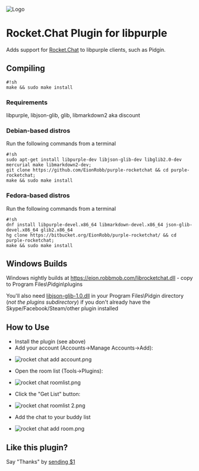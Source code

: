 ![Logo](https://bitbucket.org/EionRobb/purple-rocketchat/avatar)
# Rocket.Chat Plugin for libpurple #

Adds support for [Rocket.Chat](https://rocket.chat/) to libpurple clients, such as Pidgin.

## Compiling ##
```
#!sh
make && sudo make install
```

### Requirements ###
libpurple, libjson-glib, glib, libmarkdown2 aka discount

### Debian-based distros ###
Run the following commands from a terminal

```
#!sh
sudo apt-get install libpurple-dev libjson-glib-dev libglib2.0-dev mercurial make libmarkdown2-dev;
git clone https://github.com/EionRobb/purple-rocketchat && cd purple-rocketchat;
make && sudo make install
```

### Fedora-based distros ###
Run the following commands from a terminal

```
#!sh
dnf install libpurple-devel.x86_64 libmarkdown-devel.x86_64 json-glib-devel.x86_64 glib2.x86_64
hg clone https://bitbucket.org/EionRobb/purple-rocketchat/ && cd purple-rocketchat;
make && sudo make install
```

## Windows Builds ##
Windows nightly builds at https://eion.robbmob.com/librocketchat.dll - copy to Program Files\Pidgin\plugins

You'll also need [libjson-glib-1.0.dll](https://eion.robbmob.com/libjson-glib-1.0.dll) in your Program Files\Pidgin directory (*not the plugins subdirectory*) if you don't already have the Skype/Facebook/Steam/other plugin installed

## How to Use ##
* Install the plugin (see above)
* Add your account (Accounts->Manage Accounts->Add):
+ ![rocket chat add account.png](https://bitbucket.org/repo/gEprjk/images/3996485994-rocket%20chat%20add%20account.png)
* Open the room list (Tools->Plugins):
+ ![rocket chat roomlist.png](https://bitbucket.org/repo/gEprjk/images/4264884259-rocket%20chat%20roomlist.png)
* Click the "Get List" button:
+ ![rocket chat roomlist 2.png](https://bitbucket.org/repo/gEprjk/images/2591558922-rocket%20chat%20roomlist%202.png)
* Add the chat to your buddy list
+ ![rocket chat add room.png](https://bitbucket.org/repo/gEprjk/images/853635018-rocket%20chat%20add%20room.png)

## Like this plugin? ##
Say "Thanks" by [sending $1](https://www.paypal.com/cgi-bin/webscr?cmd=_s-xclick&hosted_button_id=PZMBF2QVF69GA)
